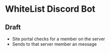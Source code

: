 # WhiteList Discord Bot

## Draft

- Site portal checks for a member on the server
- Sends to that server member an message